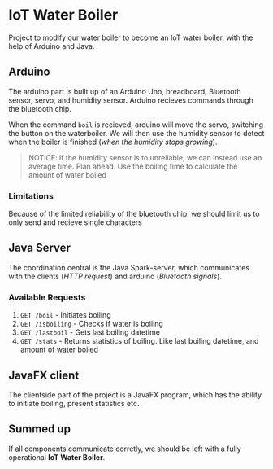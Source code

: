 IoT Water Boiler
================

Project to modify our water boiler to become an IoT water boiler, with the help of Arduino and Java.

## Arduino
The arduino part is built up of an Arduino Uno, breadboard, Bluetooth sensor, servo, and humidity sensor.
Arduino recieves commands through the bluetooth chip. 

When the command `boil` is recieved, arduino will move the servo, switching the button on the waterboiler.
We will then use the humidity sensor to detect when the boiler is finished (_when the humidity stops growing_).

> NOTICE: if the humidity sensor is to unreliable, we can instead use an average time.
> Plan ahead. Use the boiling time to calculate the amount of water boiled

### Limitations
Because of the limited reliability of the bluetooth chip, we should limit us to only send and recieve single characters

## Java Server
The coordination central is the Java Spark-server, which communicates with the clients (_HTTP request_) and arduino (_Bluetooth signals_). 

### Available Requests

1. `GET /boil` - Initiates boiling
2. `GET /isboiling` - Checks if water is boiling
3. `GET /lastboil` - Gets last boiling datetime
4. `GET /stats` - Returns statistics of boiling. Like last boiling datetime, and amount of water boiled

## JavaFX client
The clientside part of the project is a JavaFX program, which has the ability to initiate boiling, present statistics etc.

## Summed up
If all components communicate corretly, we should be left with a fully operational **IoT Water Boiler**.
